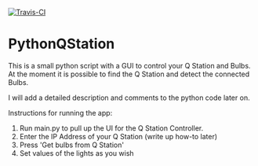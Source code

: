 [![Travis-CI](https://travis-ci.org/skai92/PythonQStationController.svg?branch=master)](https://travis-ci.org/skai92/PythonQStationController)

# PythonQStation

This is a small python script with a GUI to control your Q Station and Bulbs. At the moment it is possible to find the Q Station and detect the connected Bulbs.

I will add a detailed description and comments to the python code later on.

Instructions for running the app:

1. Run main.py to pull up the UI for the Q Station Controller.
2. Enter the IP Address of your Q Station (write up how-to later)
3. Press 'Get bulbs from Q Station'
4. Set values of the lights as you wish
